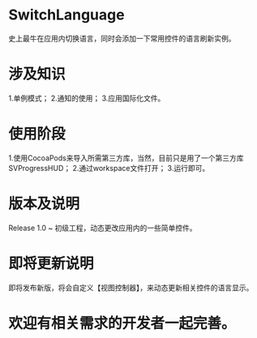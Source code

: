 # SwitchLanguage
史上最牛在应用内切换语言，同时会添加一下常用控件的语言刷新实例。
# 涉及知识
1.单例模式；
2.通知的使用；
3.应用国际化文件。
# 使用阶段
1.使用CocoaPods来导入所需第三方库，当然，目前只是用了一个第三方库SVProgressHUD；
2.通过workspace文件打开；
3.运行即可。
# 版本及说明
Release 1.0 ~ 初级工程，动态更改应用内的一些简单控件。
# 即将更新说明
即将发布新版，将会自定义【视图控制器】，来动态更新相关控件的语言显示。
# 欢迎有相关需求的开发者一起完善。
